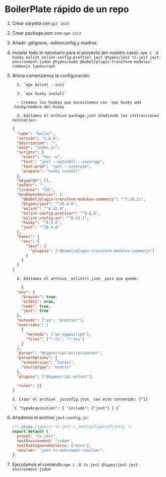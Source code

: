 # BoilerPlate rápido de un repo

1.  Crear carpeta con `git init`
2.  Crear package.json con `npm init`
3.  Añadir .gitignore, .editorconfig y readme.
4.  Instalar todo lo necesario para el proyecto (en nuestro caso): `npm i -D husky eslint eslint-config-prettier jest @types/jest ts-jest jest-environment-jsdom @types/node @babel/plugin-transform-modules-commonjs typescript`
5.  Ahora comenzamos la configuración:

          1. `npx eslint --init`

          2. `npx husky install`

          - Creamos los huskys que necesitemos con `npx husky add .husky/nombre-del-husky

          3. Editamos el archivo package.json añadiendo las instrucciones necesarias:

    ```json
    {
      "name": "boiler",
      "version": "1.0.0",
      "description": "",
      "main": "index.js",
      "scripts": {
        "start": "tsc -w",
        "test": "jest --watchAll --coverage",
        "test:prod": "jest --coverage",
        "prepare": "husky install"
      },
      "keywords": [],
      "author": "",
      "license": "ISC",
      "devDependencies": {
        "@babel/plugin-transform-modules-commonjs": "^7.20.11",
        "@types/jest": "^29.4.0",
        "eslint": "^8.32.0",
        "eslint-config-prettier": "^8.6.0",
        "eslint-config-xo": "^0.43.1",
        "husky": "^8.0.0",
        "jest": "^29.4.0"
      },
      "babel": {
        "env": {
          "test": {
            "plugins": ["@babel/plugin-transform-modules-commonjs"]
          }
        }
      }
    }
    ```

          4. Editamos el archivo _eslintrc.json_ para que quede:

    ```json
        {
      "env": {
        "browser": true,
        "es2021": true,
        "node": true,
        "jest": true
      },
      "extends": ["xo", "prettier"],
      "overrides": [
        {
          "extends": ["xo-typescript"],
          "files": ["*.ts", "*.tsx"]
        }
      ],
      "parser": "@typescript-eslint/parser",
      "parserOptions": {
        "ecmaVersion": "latest",
        "sourceType": "module"
      },
      "plugins": ["@typescript-eslint"],

      "rules": {}
    }

    ```

        5. Crear el archivo _jsconfig.json_ con este contenido: [^1]

        `{ "typeAcquisition": { "include": ["jest"] } }`

6.  Añadimos el archivo `jest.config.js`:

    ```javascript
    /** @type {import('ts-jest').JestConfigWithTsJest} */
    export default {
      preset: "ts-jest",
      testEnvironment: "jsdom",
      testPathIgnorePatterns: ["dist"],
      resolver: "jest-ts-webcompat-resolver",
    };
    ```

7.  Ejecutamos el comando `npm i -D ts-jest @types/jest jest-environment-jsdom`
